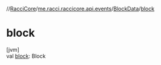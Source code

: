 //[RacciCore](../../../index.md)/[me.racci.raccicore.api.events](../index.md)/[BlockData](index.md)/[block](block.md)

# block

[jvm]\
val [block](block.md): Block
